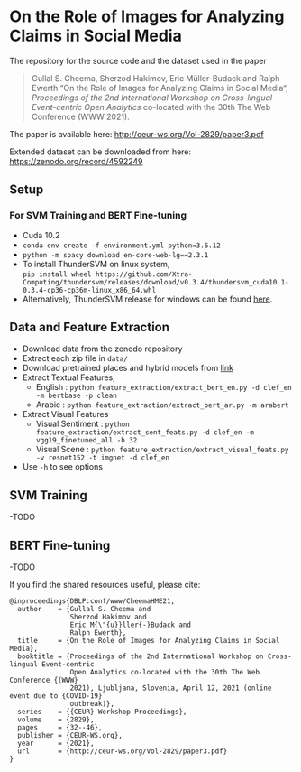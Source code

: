 # On the Role of Images for Analyzing Claims in Social Media

The repository for the source code and the dataset used in the paper

> Gullal S. Cheema, Sherzod Hakimov, Eric Müller-Budack and Ralph Ewerth “On the Role of Images for Analyzing Claims in Social Media“, *Proceedings of the 2nd International Workshop on Cross-lingual Event-centric Open Analytics* co-located with the 30th The Web Conference (WWW 2021).

The paper is available here: http://ceur-ws.org/Vol-2829/paper3.pdf

Extended dataset can be downloaded from here: https://zenodo.org/record/4592249

## Setup
### For SVM Training and BERT Fine-tuning
- Cuda 10.2
- `conda env create -f environment.yml python=3.6.12`
- `python -m spacy download en-core-web-lg==2.3.1`
- To install ThunderSVM on linux system,  
`pip install wheel https://github.com/Xtra-Computing/thundersvm/releases/download/v0.3.4/thundersvm_cuda10.1-0.3.4-cp36-cp36m-linux_x86_64.whl`
- Alternatively, ThunderSVM release for windows can be found [here](https://github.com/Xtra-Computing/thundersvm/releases).

## Data and Feature Extraction
- Download data from the zenodo repository
- Extract each zip file in `data/`
- Download pretrained places and hybrid models from [link]()
- Extract Textual Features,
    - English : `python feature_extraction/extract_bert_en.py -d clef_en -m bertbase -p clean`
    - Arabic : `python feature_extraction/extract_bert_ar.py -m arabert`
- Extract Visual Features
    - Visual Sentiment : `python feature_extraction/extract_sent_feats.py -d clef_en -m vgg19_finetuned_all -b 32`
    - Visual Scene : `python feature_extraction/extract_visual_feats.py -v resnet152 -t imgnet -d clef_en`
- Use `-h` to see options

## SVM Training
-TODO

## BERT Fine-tuning
-TODO

If you find the shared resources useful, please cite:
```
@inproceedings{DBLP:conf/www/CheemaHME21,
  author    = {Gullal S. Cheema and
               Sherzod Hakimov and
               Eric M{\"{u}}ller{-}Budack and
               Ralph Ewerth},
  title     = {On the Role of Images for Analyzing Claims in Social Media},
  booktitle = {Proceedings of the 2nd International Workshop on Cross-lingual Event-centric
               Open Analytics co-located with the 30th The Web Conference {(WWW}
               2021), Ljubljana, Slovenia, April 12, 2021 (online event due to {COVID-19}
               outbreak)},
  series    = {{CEUR} Workshop Proceedings},
  volume    = {2829},
  pages     = {32--46},
  publisher = {CEUR-WS.org},
  year      = {2021},
  url       = {http://ceur-ws.org/Vol-2829/paper3.pdf}
}
```
